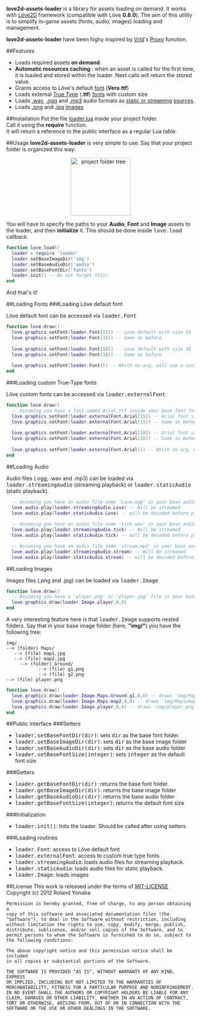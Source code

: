 __love2d-assets-loader__ is a library for assets loading on demand.
It works with [Löve2D](http://love2d.org) framework (compatible with Löve __0.8.0__).
The aim of this utility is to simplify in-game assets (fonts, audio, images) loading and management.

__love2d-assets-loader__ have been highy inspired by [Vrld](https://github.com/vrld/)'s [Proxy](https://github.com/vrld/Princess/blob/master/main.lua) function.

##Features

* Loads required assets __on demand__.
* __Automatic resources caching__ : when an asset is called for the first time, it is loaded and stored within the loader. Next calls will return the stored value.
* Grants access to Löve's default [font](https://love2d.org/wiki/Font) (__Vera.ttf__)
* Loads external [True Type](https://en.wikipedia.org/wiki/TrueType) (__.ttf__) [fonts](https://love2d.org/wiki/Font) with custom size
* Loads [.wav](https://en.wikipedia.org/wiki/WAV), [.ogg](http://en.wikipedia.org/wiki/Ogg) and [.mp3](http://en.wikipedia.org/wiki/MP3) audio formats as [static or streaming](https://love2d.org/wiki/SourceType) [sources](https://love2d.org/wiki/Source).
* Loads [.png](http://en.wikipedia.org/wiki/PNG) and [.jpg](https://en.wikipedia.org/wiki/JPEG) [images](https://love2d.org/wiki/Image)

##Installation
Put the file [loader.lua](https://github.com/Yonaba/love2d-assets-loader/blob/master/Loader/loader.lua) inside your project folder.<br/>
Call it using the __require__ function.<br/>
It will return a reference to the public interface as a regular Lua table.

##Usage
__love2d-assets-loader__ is very simple to use.
Say that your project folder is organized this way:

<center><img src="http://ompldr.org/vZmN3ZQ" alt="project folder tree" width="161" height="155" border="0" /></center>

You will have to specify the paths to your __Audio__, __Font__ and __Image__ assets to the loader, and then __initialize__ it.
This should be done inside <tt>love.load</tt> callback.

```lua
function love.load()  
  loader = require 'loader'
  loader.setBaseImageDir('img')
  loader.setBaseAudioDir('audio')
  loader.setBaseFontDir('fonts')
  loader.init() -- Do not forget this!
end  
```

And that's it!

##Loading Fonts
###Loading Löve default font

Löve default font can be accessed via <tt>loader.Font</tt>

```lua
function love.draw()
  love.graphics.setFont(loader.Font[15]) -- Love default with size 15
  love.graphics.setFont(loader.Font(15)) -- Same as before
  
  love.graphics.setFont(loader.Font[18]) -- Love default with size 18
  love.graphics.setFont(loader.Font(18)) -- Same as before
  
  love.graphics.setFont(loader.Font()) -- Whith no arg, will use a customisable default font size
end
```

###Loading custom True-Type fonts

Löve custom fonts can be accessed via <tt>loader.externalFont</tt>

```lua
function love.draw()
  -- Assuming you have a font named Arial.ttf inside your base font folder.
  love.graphics.setFont(loader.externalFont.Arial[15]) -- Arial font size 15
  love.graphics.setFont(loader.externalFont.Arial(15)) -- Same as before
  
  love.graphics.setFont(loader.externalFont.Arial[18]) -- Arial font size 18
  love.graphics.setFont(loader.externalFont.Arial(18)) -- Same as before
  
  love.graphics.setFont(loader.externalFont.Arial()) -- Whith no arg, will use a customisable default font size
end
```

##Loading Audio

Audio files (.ogg, .wav and .mp3) can be loaded via <tt>loader.streamingAudio</tt> (streaming playback) or <tt>loader.staticAudio</tt> (static playback).

```lua
  -- Assuming you have an audio file name 'Love.ogg' in your base audio folder
  love.audio.play(loader.streamingAudio.Love) -- Will be streamed
  love.audio.play(loader.staticAudio.Love) -- will be decoded before playback
  
  -- Assuming you have an audio file name 'tick.wav' in your base audio folder
  love.audio.play(loader.streamingAudio.tick) -- Will be streamed
  love.audio.play(loader.staticAudio.tick) -- will be decoded before playback

  -- Assuming you have an audio file name 'stream.mp3' in your base audio folder
  love.audio.play(loader.streamingAudio.stream) -- Will be streamed
  love.audio.play(loader.staticAudio.stream) -- will be decoded before playback
```

##Loading Images

Images files (.png and .jpg) can be loaded via <tt>loader.Image</tt>

```lua
function love.draw()
  -- Assuming you have a 'player.png' or 'player.jpg' file in your base image folder
  love.graphics.draw(loader.Image.player,0,0)
end
```

A very interesting feature here is that <tt>loader.Image</tt> supports nested folders.
Say that in your base image folder (here, __"img/"__) you have the following tree:

    img/
    --> (folder) Maps/
       --> (file) map1.jpg
       --> (file) map2.jpg
  		 --> (folder) Ground/
			    --> (file) g1.png
			    --> (file) g2.png
    --> (file) player.png 
	
```lua
function love.draw()
  love.graphics.draw(loader.Image.Maps.Ground.g1,0,0) -- draws 'img/Maps/Ground/g1.png'
  love.graphics.draw(loader.Image.Maps.map2,0,0) -- draws 'img/Maps/map2.jpg'
  love.graphics.draw(loader.Image.player,0,0) -- draws 'img/player.png'
end
```

##Public Interface
###Setters
* <tt>loader.setBaseFontDir(dir)</tt>: sets <tt>dir</tt> as the base font folder.
* <tt>loader.setBaseImageDir(dir)</tt>: sets <tt>dir</tt> as the base image folder
* <tt>loader.setBaseAudioDir(dir)</tt>: sets <tt>dir</tt> as the base audio folder
* <tt>loader.setBaseFontSize(integer)</tt>: sets <tt>integer</tt> as the default font size

###Getters
* <tt>loader.getBaseFontDir(dir)</tt>: returns the base font folder.
* <tt>loader.getBaseImageDir(dir)</tt>: returns the base image folder
* <tt>loader.getBaseAudioDir(dir)</tt>: returns the base audio folder
* <tt>loader.getBaseFontSize(integer)</tt>: returns the default font size

###Initialization
* <tt>loader.init()</tt>: Inits the loader. Should be called after using setters.

###Loading routines
* <tt>loader.Font</tt>: access to Löve default font
* <tt>loader.externalFont</tt>: access to custom true type fonts
* <tt>loader.streamingAudio</tt>: loads audio files for streaming playback.
* <tt>loader.staticAudio</tt>: loads audio files for static playback.
* <tt>loader.Image</tt>: loads images

##License
This work is released under the terms of [MIT-LICENSE](http://www.opensource.org/licenses/mit-license.php)<br/>
Copyright (c) 2012 Roland Yonaba

    Permission is hereby granted, free of charge, to any person obtaining a
    copy of this software and associated documentation files (the
    "Software"), to deal in the Software without restriction, including
    without limitation the rights to use, copy, modify, merge, publish,
    distribute, sublicense, and/or sell copies of the Software, and to
    permit persons to whom the Software is furnished to do so, subject to
    the following conditions:

    The above copyright notice and this permission notice shall be included
    in all copies or substantial portions of the Software.

    THE SOFTWARE IS PROVIDED "AS IS", WITHOUT WARRANTY OF ANY KIND, EXPRESS
    OR IMPLIED, INCLUDING BUT NOT LIMITED TO THE WARRANTIES OF
    MERCHANTABILITY, FITNESS FOR A PARTICULAR PURPOSE AND NONINFRINGEMENT.
    IN NO EVENT SHALL THE AUTHORS OR COPYRIGHT HOLDERS BE LIABLE FOR ANY
    CLAIM, DAMAGES OR OTHER LIABILITY, WHETHER IN AN ACTION OF CONTRACT,
    TORT OR OTHERWISE, ARISING FROM, OUT OF OR IN CONNECTION WITH THE
    SOFTWARE OR THE USE OR OTHER DEALINGS IN THE SOFTWARE.